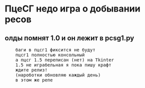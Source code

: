 <h1>ПцеСГ недо игра о добывании ресов</h1>
<h2>олды помнят 1.0 и он лежит в pcsg1.py</h2>
<pre>
	баги в пцсг1 фиксится не будут
	пцсг1 полностью консольный
	а пцсг 1.5 переписан (нет) на Tkinter
	1.5 не играбельная я пока пишу крафт
	ждите релиз!
	(нароботки обновляю каждый день)
	в этом же репе
</pre>